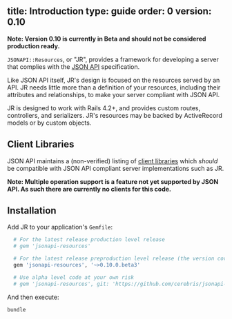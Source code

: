 title: Introduction
type: guide
order: 0
version: 0.10
---

**Note: Version 0.10 is currently in Beta and should not be considered production ready.**

`JSONAPI::Resources`, or "JR", provides a framework for developing a server that complies with the [JSON API](http://jsonapi.org/) specification.

Like JSON API itself, JR's design is focused on the resources served by an API. JR needs little more than a definition of your resources, including their attributes and relationships, to make your server compliant with JSON API.

JR is designed to work with Rails 4.2+, and provides custom routes, controllers, and serializers. JR's resources may be backed by ActiveRecord models or by custom objects.

## Client Libraries

JSON API maintains a (non-verified) listing of [client libraries](http://jsonapi.org/implementations/#client-libraries)
which *should* be compatible with JSON API compliant server implementations such as JR.

**Note: Multiple operation support is a feature not yet supported by JSON API. As such there are currently no clients for this code.**

## Installation

Add JR to your application's `Gemfile`:
```ruby
  # For the latest release production level release
  # gem 'jsonapi-resources'

  # For the latest release preproduction level release (the version covered here)
  gem 'jsonapi-resources', '~>0.10.0.beta3'

  # Use alpha level code at your own risk
  # gem 'jsonapi-resources', git: 'https://github.com/cerebris/jsonapi-resources.git', branch: 'master'

```

And then execute:

```bash
bundle
```

